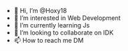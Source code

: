 - 👋 Hi, I’m @Hoxy18
- 👀 I’m interested in Web Development
- 🌱 I’m currently learning Js
- 💞️ I’m looking to collaborate on IDK
- 📫 How to reach me DM

<!---
Hoxy18/Hoxy18 is a ✨ special ✨ repository because its `README.md` (this file) appears on your GitHub profile.
You can click the Preview link to take a look at your changes.
--->
